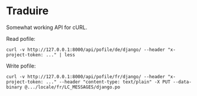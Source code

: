 # Traduire

Somewhat working API for cURL.

Read pofile:

    curl -v http://127.0.0.1:8000/api/pofile/de/django/ --header "x-project-token: ..." | less

Write pofile:

    curl -v http://127.0.0.1:8000/api/pofile/fr/django/ --header "x-project-token: ..." --header "content-type: text/plain" -X PUT --data-binary @.../locale/fr/LC_MESSAGES/django.po
